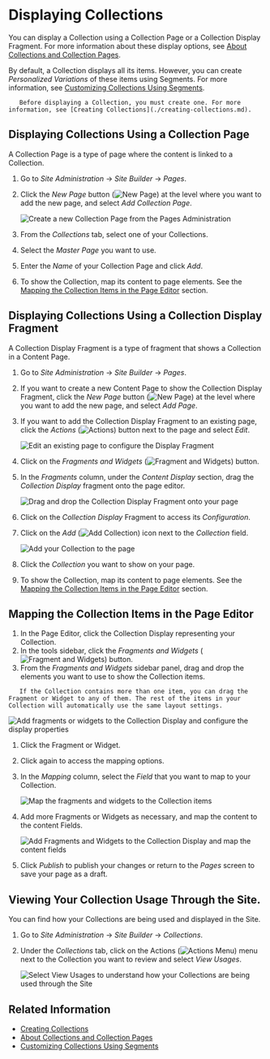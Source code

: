 # Displaying Collections

You can display a Collection using a Collection Page or a Collection Display Fragment. For more information about these display options, see [About Collections and Collection Pages](./about-collections-and-collection-pages.md#displaying-collections).

By default, a Collection displays all its items. However, you can create *Personalized Variations* of these items using Segments. For more information, see [Customizing Collections Using Segments](./customizing-collections-using-segments.md).

```note::
   Before displaying a Collection, you must create one. For more information, see [Creating Collections](./creating-collections.md).
```

## Displaying Collections Using a Collection Page

A Collection Page is a type of page where the content is linked to a Collection.

1. Go to *Site Administration* &rarr; *Site Builder* &rarr; *Pages*.
1. Click the *New Page* button (![New Page](../../images/icon-plus.png)) at the level where you want to add the new page, and select *Add Collection Page*.

    ![Create a new Collection Page from the Pages Administration](./displaying-collections-and-collection-pages/images/01.png)

1. From the *Collections* tab, select one of your Collections.
1. Select the *Master Page* you want to use.
1. Enter the *Name* of your Collection Page and click *Add*.
1. To show the Collection, map its content to page elements. See the [Mapping the Collection Items in the Page Editor](#mapping-the-collection-items-in-the-page-editor) section.

## Displaying Collections Using a Collection Display Fragment

A Collection Display Fragment is a type of fragment that shows a Collection in a Content Page.

1. Go to *Site Administration* &rarr; *Site Builder* &rarr; *Pages*.
1. If you want to create a new Content Page to show the Collection Display Fragment, click the *New Page* button (![New Page](../../images/icon-plus.png)) at the level where you want to add the new page, and select *Add Page*.
1. If you want to add the Collection Display Fragment to an existing page, click the *Actions* (![Actions](../../images/icon-actions.png)) button next to the page and select *Edit*.

    ![Edit an existing page to configure the Display Fragment](./displaying-collections-and-collection-pages/images/09.png)

1. Click on the *Fragments and Widgets* (![Fragment and Widgets](../../images/icon-view-type-cards.png)) button.
1. In the *Fragments* column, under the *Content Display* section, drag the *Collection Display* fragment onto the page editor.

    ![Drag and drop the Collection Display Fragment onto your page](./displaying-collections-and-collection-pages/images/03.png)

1. Click on the *Collection Display* Fragment to access its *Configuration*.
1. Click on the *Add* (![Add Collection](../../images/icon-plus.png)) icon next to the *Collection* field.

    ![Add your Collection to the page](./displaying-collections-and-collection-pages/images/04.png)

1. Click the *Collection* you want to show on your page.
1. To show the Collection, map its content to page elements. See the [Mapping the Collection Items in the Page Editor](#mapping-the-collection-items-in-the-page-editor) section.

## Mapping the Collection Items in the Page Editor

1. In the Page Editor, click the Collection Display representing your Collection.
1. In the tools sidebar, click the *Fragments and Widgets* (![Fragment and Widgets](../../images/icon-view-type-cards.png)) button.
1. From the *Fragments and Widgets* sidebar panel, drag and drop the elements you want to use to show the Collection items.

```note::
   If the Collection contains more than one item, you can drag the Fragment or Widget to any of them. The rest of the items in your Collection will automatically use the same layout settings.
```

![Add fragments or widgets to the Collection Display and configure the display properties](./displaying-collections-and-collection-pages/images/06.gif)

1. Click the Fragment or Widget.
1. Click again to access the mapping options.
1. In the *Mapping* column, select the *Field* that you want to map to your Collection.

    ![Map the fragments and widgets to the Collection items](./displaying-collections-and-collection-pages/images/07.gif)

1. Add more Fragments or Widgets as necessary, and map the content to the content Fields.

    ![Add Fragments and Widgets to the Collection Display and map the content fields](./displaying-collections-and-collection-pages/images/08.gif)

1. Click *Publish* to publish your changes or return to the *Pages* screen to save your page as a draft.

## Viewing Your Collection Usage Through the Site.

You can find how your Collections are being used and displayed in the Site.

1. Go to *Site Administration* &rarr; *Site Builder* &rarr; *Collections*.
1. Under the *Collections* tab, click on the Actions (![Actions Menu](../../images/icon-actions.png)) menu next to the Collection you want to review and select *View Usages*.

    ![Select View Usages to understand how your Collections are being used through the Site](./displaying-collections-and-collection-pages/images/05.png)

## Related Information

* [Creating Collections](./creating-collections.md)
* [About Collections and Collection Pages](./about-collections-and-collection-pages.md)
* [Customizing Collections Using Segments](./customizing-collections-using-segments.md)

